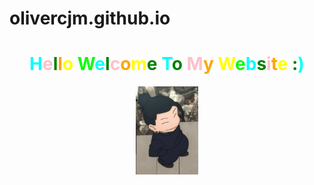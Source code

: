 # olivercjm.github.io
<html>
<head>
    <link rel="stylesheet" type="text/css" href="colorful.css">
    <div class="outer-circle1">
        <div class="inner-circle1">
            <H1 align="center"><font color=cyan>H</font><font color=pink>e</font><font color=green>l</font><font color=orange>l</font><font color=yellow>o</font> <font color=lime>W</font><font color=cyan>e</font><font color=green>l</font><font color=pink>c</font><font color=orange>o</font><font color=yellow>m</font><font color=green>e</font> <font color=cyan>T</font><font color=green>o</font> <font color=pink>M</font><font color=orange>y</font> <font color=yellow>W</font><font color=lime>e</font><font color=cyan>b</font><font color=green>s</font><font color=pink>i</font><font color=orange>t</font><font color=yellow>e</font> <font color=green>:</font><font color=cyan>)</font></H1>
            <center><div class="outer-circle2"></div></center>
            <center><img src="getogif.gif" type="image/gif" width="20%"></center>
        </div>
    </div>
</head>
</html>





